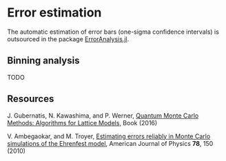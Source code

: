 # Error estimation

The automatic estimation of error bars (one-sigma confidence intervals) is outsourced in the package [ErrorAnalysis.jl](https://github.com/crstnbr/ErrorAnalysis.jl).

## Binning analysis

TODO

## Resources

J. Gubernatis, N. Kawashima, and P. Werner, [Quantum Monte Carlo Methods: Algorithms for Lattice Models](https://www.cambridge.org/core/books/quantum-monte-carlo-methods/AEA92390DA497360EEDA153CF1CEC7AC), Book (2016)

V. Ambegaokar, and M. Troyer, [Estimating errors reliably in Monte Carlo simulations of the Ehrenfest model](http://aapt.scitation.org/doi/10.1119/1.3247985), American Journal of Physics **78**, 150 (2010)